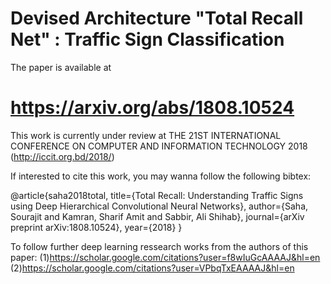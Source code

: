 # Devised Architecture "Total Recall Net" : Traffic Sign Classification

The paper is available at 
# https://arxiv.org/abs/1808.10524

This work is currently under review at THE 21ST INTERNATIONAL CONFERENCE ON COMPUTER AND INFORMATION TECHNOLOGY 2018 (http://iccit.org.bd/2018/)

If interested to cite this work, you may wanna follow the following bibtex:

@article{saha2018total,
  title={Total Recall: Understanding Traffic Signs using Deep Hierarchical Convolutional Neural Networks},
  author={Saha, Sourajit and Kamran, Sharif Amit and Sabbir, Ali Shihab},
  journal={arXiv preprint arXiv:1808.10524},
  year={2018}
}

To follow further deep learning ressearch works from the authors of this paper:
(1)https://scholar.google.com/citations?user=f8wIuGcAAAAJ&hl=en
(2)https://scholar.google.com/citations?user=VPbqTxEAAAAJ&hl=en
